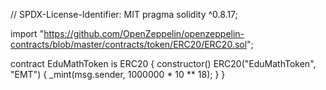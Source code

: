 // SPDX-License-Identifier: MIT
pragma solidity ^0.8.17;

import "https://github.com/OpenZeppelin/openzeppelin-contracts/blob/master/contracts/token/ERC20/ERC20.sol";

contract EduMathToken is ERC20 {
    constructor() ERC20("EduMathToken", "EMT") {
        _mint(msg.sender, 1000000 * 10 ** 18);
    }
}
